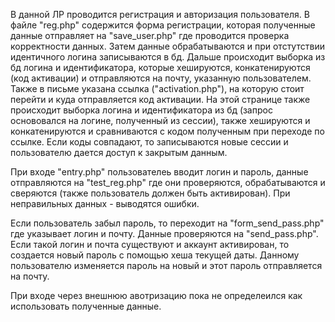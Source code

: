 В данной ЛР проводится регистрация и авторизация пользователя. В файле "reg.php" содержится форма регистрации, которая полученные данные отправляет на "save_user.php" где проводится проверка корректности данных. Затем данные обрабатываются и при отстутствии идентичного логина записываются в бд. Дальше происходит выборка из бд логина и идентификатора, которые хешируются, конкатенируются (код активации) и отправляются на почту, указанную пользователем. Также в письме указана ссылка ("activation.php"), на которую стоит перейти и куда отправляется код активации. На этой странице также происходит выборка логина и идентификатора из бд (запрос основовался на логине, полученный из сессии), также хешируются и конкатенируются и сравниваются с кодом полученным при переходе по ссылке. Если коды совпадают, то записываются новые сессии и пользователю дается доступ к закрытым данным.

 При входе "entry.php" пользователеь вводит логин и пароль, данные отправляются на "test_reg.php" где они проверяются, обрабатываются и сверяются (также пользователь должен быть активирован). При неправильных данных - выводятся ошибки.

 Если пользователь забыл пароль, то переходит на "form_send_pass.php" где указывает логин и почту. Данные проверяются на "send_pass.php". Если такой логин и почта существуют и аккаунт активирован, то создается новый пароль с помощью хеша текущей даты. Данному пользователю изменяется пароль на новый и этот пароль отправляется на почту.

 При входе через внешнюю авотризацию пока не определеился как использовать полученные данные. 
